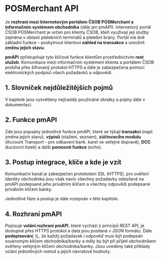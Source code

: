 # POSMerchant API
Je **rozhraní mezi Internetovým portálem ČSOB POSMerchant a informačním systémem obchodníka** (dále jen pmAPI). Internetový portál ČSOB POSMerchant je určen pro klienty ČSOB, kteří využívají její služby zejména v oblasti platebních terminálů a platební brány. Portál má dvě základní funkce - poskytnout klientovi **náhled na transakce** a umožnit **změnu jejich stavu**.

**pmAPI** zpřístupňuje tyto klíčové funkce klientům prostřednictvím **rest služeb**. Komunikace mezi informačním systémem klienta a portálem ČSOB probíhá přes šifrovaný protokol HTTPS a dále je zabezpečena pomocí elektronických podpisů všech požadavků a odpovědí.
## 1. Slovníček nejdůležitějších pojmů
V kapitole jsou vysvětleny nejčastěji používáné zkratky a pojmy dále v dokumentaci.
## 2. Funkce pmAPI
Zde jsou popsány jednotlivé funkce pmAPI, které se týkají **transakcí** (např. změna jejich stavu), **výpisů** (stažení, seznam), **zúčtovacího modulu** (Account Transport - pro odbavení bank. karet ve veřejné dopravě), **DCC** (kurzovní lístek) a další **pomocné funkce** (echo).
## 3. Postup integrace, klíče a kde je vzít
Komunikační kanál je zabezpečen protokolem SSL (HTTPS), pro ověření identity obchodníka jsou však navíc všechny požadavky odesílané na pmAPI podepsané jeho privátním klíčem a všechny odpovědi podepsané privátním klíčem banky.

Jednotlivé fáze a postup je dále rozepsán v této kapitole.
## 4. Rozhraní pmAPI
Popisuje **volání rozhraní pmAPI**, které vychází z principů REST API, je dostupné přes HTTPS protokol a data jsou posílaná v JSON formátu. Dále **podepisování**, tj., že každý požadavek i odpověď musí být podepsán soukromým klíčem obchodníka/banky a měly by být při přijetí obchodníkem ověřeny veřejným klíčem obchodníka/banky. Jsou uvedeny také příklady volání jednotlivých metod a jejich návratové hodnoty.
